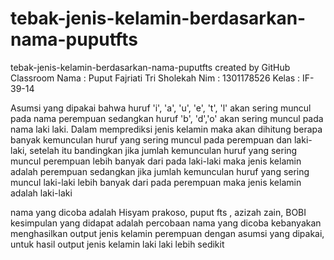 # tebak-jenis-kelamin-berdasarkan-nama-puputfts
tebak-jenis-kelamin-berdasarkan-nama-puputfts created by GitHub Classroom
Nama  : Puput Fajriati Tri Sholekah 
Nim   : 1301178526
Kelas : IF-39-14


Asumsi yang dipakai bahwa huruf 'i', 'a', 'u', 'e', 't', 'l' akan sering muncul pada nama perempuan sedangkan huruf 'b', 'd','o' akan sering muncul pada nama laki laki. 
Dalam memprediksi jenis kelamin maka akan dihitung berapa banyak kemunculan huruf yang sering muncul pada perempuan dan laki-laki, setelah itu bandingkan jika jumlah kemunculan huruf yang sering muncul perempuan lebih banyak dari pada laki-laki maka jenis kelamin adalah perempuan sedangkan jika jumlah kemunculan huruf yang sering muncul laki-laki lebih banyak dari pada perempuan maka jenis kelamin adalah laki-laki 

nama yang dicoba adalah Hisyam prakoso, puput fts , azizah zain, BOBI
kesimpulan yang didapat adalah percobaan nama yang dicoba kebanyakan menghasilkan output jenis kelamin perempuan dengan asumsi yang dipakai, untuk hasil output jenis kelamin laki laki lebih sedikit 
